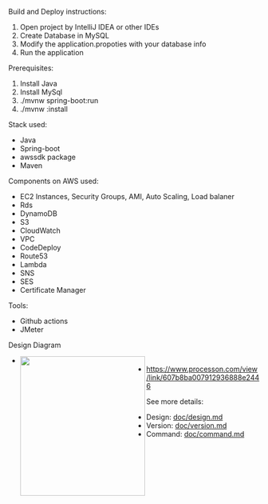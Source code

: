 Build and Deploy instructions:

1. Open project by IntelliJ IDEA or other IDEs
2. Create Database in MySQL
3. Modify the application.propoties with your database info
4. Run the application


Prerequisites:

1. Install Java
2. Install MySql
3. ./mvnw spring-boot:run
4. ./mvnw :install


Stack used:

- Java
- Spring-boot
- awssdk package
- Maven

Components on AWS used:
- EC2 Instances, Security Groups, AMI, Auto Scaling, Load balaner
- Rds
- DynamoDB
- S3
- CloudWatch
- VPC
- CodeDeploy
- Route53
- Lambda
- SNS
- SES
- Certificate Manager

Tools:
- Github actions
- JMeter

Design Diagram
- <a href="https://github.com/liukeyu-spring2021/webapp/blob/main/doc/Diagram.png"><img src="https://github.com/liukeyu-spring2021/webapp/blob/main/doc/Diagram.png" align="left" height="279" width="250" ></a>
- https://www.processon.com/view/link/607b8ba007912936888e2446

See more details:

- Design:  [doc/design.md](https://github.com/liukeyu-spring2021/webapp/blob/main/doc/design.md)
- Version: [doc/version.md](https://github.com/liukeyu-spring2021/webapp/blob/main/doc/version.md)
- Command: [doc/command.md](https://github.com/liukeyu-spring2021/webapp/blob/maindoc/command.md)